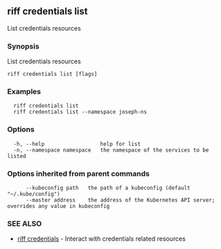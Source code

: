 ## riff credentials list

List credentials resources

### Synopsis

List credentials resources

```
riff credentials list [flags]
```

### Examples

```
  riff credentials list
  riff credentials list --namespace joseph-ns
```

### Options

```
  -h, --help                  help for list
  -n, --namespace namespace   the namespace of the services to be listed
```

### Options inherited from parent commands

```
      --kubeconfig path   the path of a kubeconfig (default "~/.kube/config")
      --master address    the address of the Kubernetes API server; overrides any value in kubeconfig
```

### SEE ALSO

* [riff credentials](riff_credentials.md)	 - Interact with credentials related resources

